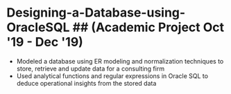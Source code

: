 # Designing-a-Database-using-OracleSQL ## (Academic Project Oct '19 - Dec '19)

- Modeled a database using ER modeling and normalization techniques to store, retrieve and update data for a consulting firm
- Used analytical functions and regular expressions in Oracle SQL to deduce operational insights from the stored data
